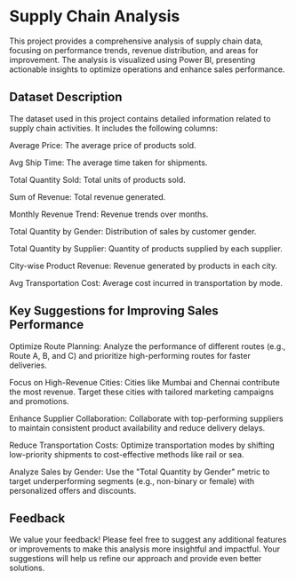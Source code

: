 # Supply Chain Analysis

This project provides a comprehensive analysis of supply chain data, focusing on performance trends, revenue distribution, and areas for improvement. The analysis is visualized using Power BI, presenting actionable insights to optimize operations and enhance sales performance.

## Dataset Description

The dataset used in this project contains detailed information related to supply chain activities. It includes the following columns:

Average Price: The average price of products sold.

Avg Ship Time: The average time taken for shipments.

Total Quantity Sold: Total units of products sold.

Sum of Revenue: Total revenue generated.

Monthly Revenue Trend: Revenue trends over months.

Total Quantity by Gender: Distribution of sales by customer gender.

Total Quantity by Supplier: Quantity of products supplied by each supplier.

City-wise Product Revenue: Revenue generated by products in each city.

Avg Transportation Cost: Average cost incurred in transportation by mode.



## Key Suggestions for Improving Sales Performance

Optimize Route Planning: Analyze the performance of different routes (e.g., Route A, B, and C) and prioritize high-performing routes for faster deliveries.

Focus on High-Revenue Cities: Cities like Mumbai and Chennai contribute the most revenue. Target these cities with tailored marketing campaigns and promotions.

Enhance Supplier Collaboration: Collaborate with top-performing suppliers to maintain consistent product availability and reduce delivery delays.

Reduce Transportation Costs: Optimize transportation modes by shifting low-priority shipments to cost-effective methods like rail or sea.

Analyze Sales by Gender: Use the "Total Quantity by Gender" metric to target underperforming segments (e.g., non-binary or female) with personalized offers and discounts.

## Feedback

We value your feedback! Please feel free to suggest any additional features or improvements to make this analysis more insightful and impactful. Your suggestions will help us refine our approach and provide even better solutions.

